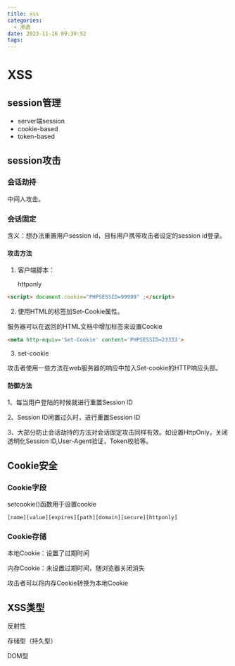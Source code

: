 ```yaml
---
title: xss
categories:
  - 渗透
date: 2023-11-16 09:39:52
tags:
---
```


# XSS

## session管理

- server端session
- cookie-based
- token-based

<!-- more -->

## session攻击

### 会话劫持

中间人攻击。

### 会话固定

含义：想办法重置用户session id，目标用户携带攻击者设定的session id登录。

#### 攻击方法

1. 客户端脚本：

   httponly

```html
<script> document.cookie="PHPSESSID=99999" ;</script>
```

2. 使用HTML的<META>标签加Set-Cookie属性。

服务器可以在返回的HTML文档中增加<meta>标签来设置Cookie

```html
<meta http-equiv='Set-Cookie' content='PHPSESSID=23333'>
```

3. set-cookie

攻击者使用一些方法在web服务器的响应中加入Set-cookie的HTTP响应头部。

#### 防御方法

1、每当用户登陆的时候就进行重置Session lD

2、Session ID闲置过久时，进行重置Session lD

3、大部分防止会话劫持的方法对会话固定攻击同样有效。如设置HttpOnly，关闭透明化Session lD,User-Agent验证，Token校验等。

## Cookie安全

### **Cookie字段**

setcookie()函数用于设置cookie

```
[name][value][expires][path][domain][secure][httponly]
```

### **Cookie存储**

本地Cookie：设置了过期时间

内存Cookie：未设置过期时间，随浏览器关闭消失

攻击者可以将内存Cookie转换为本地Cookie

## XSS类型

反射性

存储型（持久型）

DOM型


